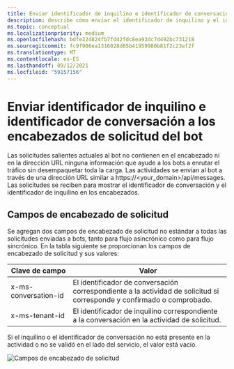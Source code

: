 ```yaml
---
title: Enviar identificador de inquilino e identificador de conversación a los encabezados de solicitud del bot
description: describe cómo enviar el identificador de inquilino y el identificador de conversación a los encabezados de solicitud del bot.
ms.topic: conceptual
ms.localizationpriority: medium
ms.openlocfilehash: bdfe224824fb7fd42fdc8ea93dc7d492bc731218
ms.sourcegitcommit: fc9f906ea1316028d85b41959980b81f2c23ef2f
ms.translationtype: MT
ms.contentlocale: es-ES
ms.lasthandoff: 09/12/2021
ms.locfileid: "59157156"
---
```

# <a name="send-tenant-id-and-conversation-id-to-the-request-headers-of-the-bot"></a>Enviar identificador de inquilino e identificador de conversación a los encabezados de solicitud del bot

Las solicitudes salientes actuales al bot no contienen en el encabezado ni en la dirección URL ninguna información que ayude a los bots a enrutar el tráfico sin desempaquetar toda la carga. Las actividades se envían al bot a través de una dirección URL similar a https://<your_domain>/api/messages. Las solicitudes se reciben para mostrar el identificador de conversación y el identificador de inquilino en los encabezados.

## <a name="request-header-fields"></a>Campos de encabezado de solicitud

Se agregan dos campos de encabezado de solicitud no estándar a todas las solicitudes enviadas a bots, tanto para flujo asincrónico como para flujo sincrónico. En la tabla siguiente se proporcionan los campos de encabezado de solicitud y sus valores:

| Clave de campo | Valor |
|----------------|-----------------|
| x-ms-conversation-id | El identificador de conversación correspondiente a la actividad de solicitud si corresponde y confirmado o comprobado. |
| x-ms-tenant-id | El identificador de inquilino correspondiente a la conversación en la actividad de solicitud. |

Si el inquilino o el identificador de conversación no está presente en la actividad o no se validó en el lado del servicio, el valor está vacío.

![Campos de encabezado de solicitud](~/assets/images/bots/requestheaderfields.png)
